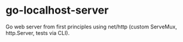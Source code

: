 # go-localhost-server
Go web server from first principles using net/http (custom ServeMux, http.Server, tests via CLI).
